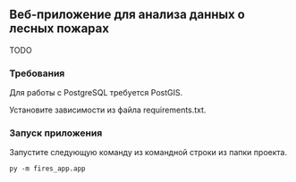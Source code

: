 ## Веб-приложение для анализа данных о лесных пожарах

TODO

### Требования

Для работы с PostgreSQL требуется PostGIS.

Установите зависимости из файла requirements.txt.

### Запуск приложения

Запустите следующую команду из командной строки из папки проекта.

```
py -m fires_app.app
```
